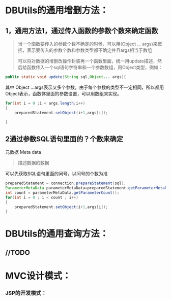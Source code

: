 # DBUtils的通用增删方法：

## 1，通用方法1，通过传入函数的参数个数来确定函数

> 当一个函数要传入的参数个数不确定的时候，可以用(Object ... args)来概括，表示要传入的参数个数和参数类型都不确定并且args相当于数组
>
> 可以将对数据的增删改操作封装再一个函数里面，统一用update描述，然后给函数传入一个sql语句字符串和一个参数数组，用Object类型，例如：

```Java
public static void update(String sql,Object... args){
```

其中 Object ...args表示又多个参数，由于每个参数的类型不一定相同，所以都用Object表示，函数体里面的参数设置，可以用数组来实现。

```Java
for(int i = 0 ;i < args.length;i++)
{
    preparedStatement.setObject(i+1,args[i]);

}
```

## 2通过参数SQL语句里面的？个数来确定

元数据    Meta data

> 描述数据的数据  

可以先获取SQL语句里面的问号，以问号的个数为准

```java
preparedStatement = connection.prepareStatement(sql);
ParameterMetaData parameterMetaData=preparedStatement.getParameterMetaData();//  获取到占位符的个数
int count = parameterMetaData.getParameterCount();
for(int i = 0 ; i < count ; i++)
{
    preparedStatement.setObject(i+1,args[i]);
}
```

# DBUtils的通用查询方法：

## //TODO





# MVC设计模式：

### JSP的开发模式：

